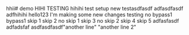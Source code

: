 hhii# demo
HIHI TESTING
hihihi
test setup
new testasdfasdf
adfasdfasdf
adfhihihi
hello123
I'm making some new changes
testing
no bypass1
bypass1
skip 1
skip 2
no skip 1
skip 3
no skip 2
skip 4
skip 5
adfasfasdf
adfadsfaf
asdfasdfasdf"another line" 
"another line 2" 
